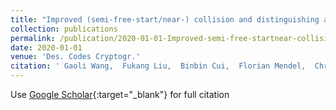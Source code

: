 ```yaml
---
title: "Improved (semi-free-start/near-) collision and distinguishing attacks on round-reduced RIPEMD-160"
collection: publications
permalink: /publication/2020-01-01-Improved-semi-free-startnear-collision-and-distinguishing-attacks-on-round-reduced-RIPEMD-160
date: 2020-01-01
venue: 'Des. Codes Cryptogr.'
citation: ' Gaoli Wang,  Fukang Liu,  Binbin Cui,  Florian Mendel,  Christoph Dobraunig, &quot;Improved (semi-free-start/near-) collision and distinguishing attacks on round-reduced RIPEMD-160.&quot; Des. Codes Cryptogr., 2020.'
---
```

Use [Google Scholar](https://scholar.google.com/scholar?q=Improved+(semi+free+start/near+)+collision+and+distinguishing+attacks+on+round+reduced+RIPEMD+160){:target="_blank"} for full citation